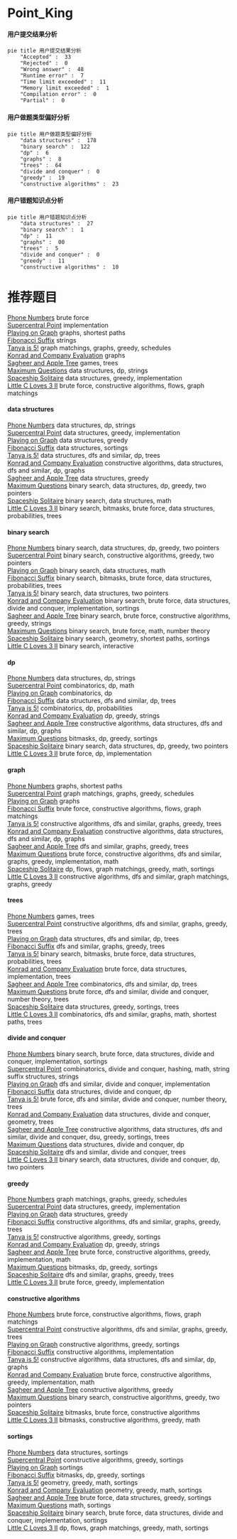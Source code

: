 # Point_King
<!-- tabs:start -->
#### **用户提交结果分析**

```mermaid
pie title 用户提交结果分析
    "Accepted" :  33
    "Rejected" :  0
    "Wrong answer" :  48
    "Runtime error" :  7
    "Time limit exceeded" :  11
    "Memory limit exceeded" :  1
    "Compilation error" :  0
    "Partial" :  0
```
#### **用户做题类型偏好分析**

```mermaid
pie title 用户做题类型偏好分析
    "data structures" :  178
    "binary search" :  122
    "dp" :  6
    "graphs" :  8
    "trees" :  64
    "divide and conquer" :  0
    "greedy" :  19
    "constructive algorithms" :  23
```
#### **用户错题知识点分析**

```mermaid
pie title 用户错题知识点分析
    "data structures" :  27
    "binary search" :  1
    "dp" :  11
    "graphs" :  00
    "trees" :  5
    "divide and conquer" :  0
    "greedy" :  11
    "constructive algorithms" :  10
```
<!-- tabs:end -->
# 推荐题目
[Phone Numbers](http://codeforces.com/problemset/problem/1060/A)		brute force		  
[Supercentral Point](http://codeforces.com/problemset/problem/165/A)		implementation		  
[Playing on Graph](http://codeforces.com/problemset/problem/542/E)		graphs,
                        shortest paths		  
[Fibonacci Suffix](http://codeforces.com/problemset/problem/1065/G)		strings		  
[Tanya is 5!](http://codeforces.com/problemset/problem/737/E)		graph matchings,
                        graphs,
                        greedy,
                        schedules		  
[Konrad and Company Evaluation](https://codeforces.com/contest/1229/problem/C)		graphs		  
[Sagheer and Apple Tree](http://codeforces.com/problemset/problem/812/E)		games,
                        trees		  
[Maximum Questions](http://codeforces.com/problemset/problem/900/E)		data structures,
                        dp,
                        strings		  
[Spaceship Solitaire](http://codeforces.com/problemset/problem/1266/E)		data structures,
                        greedy,
                        implementation		  
[Little C Loves 3 II](https://codeforces.com/contest/1047/problem/D)		brute force,
                        constructive algorithms,
                        flows,
                        graph matchings		  
<!-- tabs:start -->
#### **data structures**
[Phone Numbers](http://codeforces.com/problemset/problem/900/E)		data structures,
                        dp,
                        strings		  
[Supercentral Point](http://codeforces.com/problemset/problem/1266/E)		data structures,
                        greedy,
                        implementation		  
[Playing on Graph](https://codeforces.com/contest/1262/problem/D1)		data structures,
                        greedy		  
[Fibonacci Suffix](http://codeforces.com/problemset/problem/1187/D)		data structures,
                        sortings		  
[Tanya is 5!](http://codeforces.com/problemset/problem/494/D)		data structures,
                        dfs and similar,
                        dp,
                        trees		  
[Konrad and Company Evaluation](http://codeforces.com/problemset/problem/840/B)		constructive algorithms,
                        data structures,
                        dfs and similar,
                        dp,
                        graphs		  
[Sagheer and Apple Tree](http://codeforces.com/problemset/problem/700/D)		data structures,
                        greedy		  
[Maximum Questions](http://codeforces.com/problemset/problem/1492/C)		binary search,
                        data structures,
                        dp,
                        greedy,
                        two pointers		  
[Spaceship Solitaire](http://codeforces.com/problemset/problem/1490/G)		binary search,
                        data structures,
                        math		  
[Little C Loves 3 II](http://codeforces.com/problemset/problem/1479/D)		binary search,
                        bitmasks,
                        brute force,
                        data structures,
                        probabilities,
                        trees		  
#### **binary search**
[Phone Numbers](http://codeforces.com/problemset/problem/1492/C)		binary search,
                        data structures,
                        dp,
                        greedy,
                        two pointers		  
[Supercentral Point](http://codeforces.com/problemset/problem/1463/D)		binary search,
                        constructive algorithms,
                        greedy,
                        two pointers		  
[Playing on Graph](http://codeforces.com/problemset/problem/1490/G)		binary search,
                        data structures,
                        math		  
[Fibonacci Suffix](http://codeforces.com/problemset/problem/1479/D)		binary search,
                        bitmasks,
                        brute force,
                        data structures,
                        probabilities,
                        trees		  
[Tanya is 5!](http://codeforces.com/problemset/problem/1436/E)		binary search,
                        data structures,
                        two pointers		  
[Konrad and Company Evaluation](http://codeforces.com/problemset/problem/1461/D)		binary search,
                        brute force,
                        data structures,
                        divide and conquer,
                        implementation,
                        sortings		  
[Sagheer and Apple Tree](http://codeforces.com/problemset/problem/1493/C)		binary search,
                        brute force,
                        constructive algorithms,
                        greedy,
                        strings		  
[Maximum Questions](http://codeforces.com/problemset/problem/1487/D)		binary search,
                        brute force,
                        math,
                        number theory		  
[Spaceship Solitaire](http://codeforces.com/problemset/problem/1486/B)		binary search,
                        geometry,
                        shortest paths,
                        sortings		  
[Little C Loves 3 II](http://codeforces.com/problemset/problem/1486/C1)		binary search,
                        interactive		  
#### **dp**
[Phone Numbers](http://codeforces.com/problemset/problem/900/E)		data structures,
                        dp,
                        strings		  
[Supercentral Point](http://codeforces.com/problemset/problem/285/E)		combinatorics,
                        dp,
                        math		  
[Playing on Graph](https://codeforces.com/contest/480/problem/C)		combinatorics,
                        dp		  
[Fibonacci Suffix](http://codeforces.com/problemset/problem/494/D)		data structures,
                        dfs and similar,
                        dp,
                        trees		  
[Tanya is 5!](http://codeforces.com/problemset/problem/351/B)		combinatorics,
                        dp,
                        probabilities		  
[Konrad and Company Evaluation](http://codeforces.com/problemset/problem/1131/E)		dp,
                        greedy,
                        strings		  
[Sagheer and Apple Tree](http://codeforces.com/problemset/problem/840/B)		constructive algorithms,
                        data structures,
                        dfs and similar,
                        dp,
                        graphs		  
[Maximum Questions](https://codeforces.com/contest/418/problem/B)		bitmasks,
                        dp,
                        greedy,
                        sortings		  
[Spaceship Solitaire](http://codeforces.com/problemset/problem/1492/C)		binary search,
                        data structures,
                        dp,
                        greedy,
                        two pointers		  
[Little C Loves 3 II](https://codeforces.com/contest/1457/problem/C)		brute force,
                        dp,
                        implementation		  
#### **graph**
[Phone Numbers](http://codeforces.com/problemset/problem/542/E)		graphs,
                        shortest paths		  
[Supercentral Point](http://codeforces.com/problemset/problem/737/E)		graph matchings,
                        graphs,
                        greedy,
                        schedules		  
[Playing on Graph](https://codeforces.com/contest/1229/problem/C)		graphs		  
[Fibonacci Suffix](https://codeforces.com/contest/1047/problem/D)		brute force,
                        constructive algorithms,
                        flows,
                        graph matchings		  
[Tanya is 5!](http://codeforces.com/problemset/problem/761/E)		constructive algorithms,
                        dfs and similar,
                        graphs,
                        greedy,
                        trees		  
[Konrad and Company Evaluation](http://codeforces.com/problemset/problem/840/B)		constructive algorithms,
                        data structures,
                        dfs and similar,
                        dp,
                        graphs		  
[Sagheer and Apple Tree](http://codeforces.com/problemset/problem/767/C)		dfs and similar,
                        graphs,
                        greedy,
                        trees		  
[Maximum Questions](http://codeforces.com/problemset/problem/1487/C)		brute force,
                        constructive algorithms,
                        dfs and similar,
                        graphs,
                        greedy,
                        implementation,
                        math		  
[Spaceship Solitaire](http://codeforces.com/problemset/problem/1437/C)		dp,
                        flows,
                        graph matchings,
                        greedy,
                        math,
                        sortings		  
[Little C Loves 3 II](http://codeforces.com/problemset/problem/1470/D)		constructive algorithms,
                        dfs and similar,
                        graph matchings,
                        graphs,
                        greedy		  
#### **trees**
[Phone Numbers](http://codeforces.com/problemset/problem/812/E)		games,
                        trees		  
[Supercentral Point](http://codeforces.com/problemset/problem/761/E)		constructive algorithms,
                        dfs and similar,
                        graphs,
                        greedy,
                        trees		  
[Playing on Graph](http://codeforces.com/problemset/problem/494/D)		data structures,
                        dfs and similar,
                        dp,
                        trees		  
[Fibonacci Suffix](http://codeforces.com/problemset/problem/767/C)		dfs and similar,
                        graphs,
                        greedy,
                        trees		  
[Tanya is 5!](http://codeforces.com/problemset/problem/1479/D)		binary search,
                        bitmasks,
                        brute force,
                        data structures,
                        probabilities,
                        trees		  
[Konrad and Company Evaluation](http://codeforces.com/problemset/problem/1511/C)		brute force,
                        data structures,
                        implementation,
                        trees		  
[Sagheer and Apple Tree](http://codeforces.com/problemset/problem/1499/F)		combinatorics,
                        dfs and similar,
                        dp,
                        trees		  
[Maximum Questions](http://codeforces.com/problemset/problem/1491/E)		brute force,
                        dfs and similar,
                        divide and conquer,
                        number theory,
                        trees		  
[Spaceship Solitaire](http://codeforces.com/problemset/problem/1466/D)		data structures,
                        greedy,
                        sortings,
                        trees		  
[Little C Loves 3 II](http://codeforces.com/problemset/problem/1495/D)		combinatorics,
                        dfs and similar,
                        graphs,
                        math,
                        shortest paths,
                        trees		  
#### **divide and conquer**
[Phone Numbers](http://codeforces.com/problemset/problem/1461/D)		binary search,
                        brute force,
                        data structures,
                        divide and conquer,
                        implementation,
                        sortings		  
[Supercentral Point](http://codeforces.com/problemset/problem/1466/G)		combinatorics,
                        divide and conquer,
                        hashing,
                        math,
                        string suffix structures,
                        strings		  
[Playing on Graph](http://codeforces.com/problemset/problem/1490/D)		dfs and similar,
                        divide and conquer,
                        implementation		  
[Fibonacci Suffix](https://codeforces.com/contest/1483/problem/C)		data structures,
                        divide and conquer,
                        dp		  
[Tanya is 5!](http://codeforces.com/problemset/problem/1491/E)		brute force,
                        dfs and similar,
                        divide and conquer,
                        number theory,
                        trees		  
[Konrad and Company Evaluation](http://codeforces.com/problemset/problem/1303/G)		data structures,
                        divide and conquer,
                        geometry,
                        trees		  
[Sagheer and Apple Tree](http://codeforces.com/problemset/problem/1494/D)		constructive algorithms,
                        data structures,
                        dfs and similar,
                        divide and conquer,
                        dsu,
                        greedy,
                        sortings,
                        trees		  
[Maximum Questions](http://codeforces.com/problemset/problem/1482/E)		data structures,
                        divide and conquer,
                        dp		  
[Spaceship Solitaire](http://codeforces.com/problemset/problem/566/C)		dfs and similar,
                        divide and conquer,
                        trees		  
[Little C Loves 3 II](http://codeforces.com/problemset/problem/1428/F)		binary search,
                        data structures,
                        divide and conquer,
                        dp,
                        two pointers		  
#### **greedy**
[Phone Numbers](http://codeforces.com/problemset/problem/737/E)		graph matchings,
                        graphs,
                        greedy,
                        schedules		  
[Supercentral Point](http://codeforces.com/problemset/problem/1266/E)		data structures,
                        greedy,
                        implementation		  
[Playing on Graph](https://codeforces.com/contest/1262/problem/D1)		data structures,
                        greedy		  
[Fibonacci Suffix](http://codeforces.com/problemset/problem/761/E)		constructive algorithms,
                        dfs and similar,
                        graphs,
                        greedy,
                        trees		  
[Tanya is 5!](http://codeforces.com/problemset/problem/1375/E)		constructive algorithms,
                        greedy,
                        sortings		  
[Konrad and Company Evaluation](http://codeforces.com/problemset/problem/1131/E)		dp,
                        greedy,
                        strings		  
[Sagheer and Apple Tree](http://codeforces.com/problemset/problem/1419/B)		brute force,
                        constructive algorithms,
                        greedy,
                        implementation,
                        math		  
[Maximum Questions](https://codeforces.com/contest/418/problem/B)		bitmasks,
                        dp,
                        greedy,
                        sortings		  
[Spaceship Solitaire](http://codeforces.com/problemset/problem/767/C)		dfs and similar,
                        graphs,
                        greedy,
                        trees		  
[Little C Loves 3 II](http://codeforces.com/problemset/problem/1491/A)		brute force,
                        greedy,
                        implementation		  
#### **constructive algorithms**
[Phone Numbers](https://codeforces.com/contest/1047/problem/D)		brute force,
                        constructive algorithms,
                        flows,
                        graph matchings		  
[Supercentral Point](http://codeforces.com/problemset/problem/761/E)		constructive algorithms,
                        dfs and similar,
                        graphs,
                        greedy,
                        trees		  
[Playing on Graph](http://codeforces.com/problemset/problem/1375/E)		constructive algorithms,
                        greedy,
                        sortings		  
[Fibonacci Suffix](http://codeforces.com/problemset/problem/1439/A1)		constructive algorithms,
                        implementation		  
[Tanya is 5!](http://codeforces.com/problemset/problem/840/B)		constructive algorithms,
                        data structures,
                        dfs and similar,
                        dp,
                        graphs		  
[Konrad and Company Evaluation](http://codeforces.com/problemset/problem/1419/B)		brute force,
                        constructive algorithms,
                        greedy,
                        implementation,
                        math		  
[Sagheer and Apple Tree](http://codeforces.com/problemset/problem/1493/A)		constructive algorithms,
                        greedy		  
[Maximum Questions](http://codeforces.com/problemset/problem/1463/D)		binary search,
                        constructive algorithms,
                        greedy,
                        two pointers		  
[Spaceship Solitaire](https://codeforces.com/contest/1456/problem/B)		bitmasks,
                        brute force,
                        constructive algorithms		  
[Little C Loves 3 II](http://codeforces.com/problemset/problem/1492/D)		bitmasks,
                        constructive algorithms,
                        greedy,
                        math		  
#### **sortings**
[Phone Numbers](http://codeforces.com/problemset/problem/1187/D)		data structures,
                        sortings		  
[Supercentral Point](http://codeforces.com/problemset/problem/1375/E)		constructive algorithms,
                        greedy,
                        sortings		  
[Playing on Graph](http://codeforces.com/problemset/problem/652/B)		sortings		  
[Fibonacci Suffix](https://codeforces.com/contest/418/problem/B)		bitmasks,
                        dp,
                        greedy,
                        sortings		  
[Tanya is 5!](https://codeforces.com/contest/1496/problem/C)		geometry,
                        greedy,
                        math,
                        sortings		  
[Konrad and Company Evaluation](http://codeforces.com/problemset/problem/1495/A)		geometry,
                        greedy,
                        math,
                        sortings		  
[Sagheer and Apple Tree](http://codeforces.com/problemset/problem/1497/A)		brute force,
                        data structures,
                        greedy,
                        sortings		  
[Maximum Questions](http://codeforces.com/problemset/problem/1427/A)		math,
                        sortings		  
[Spaceship Solitaire](http://codeforces.com/problemset/problem/1461/D)		binary search,
                        brute force,
                        data structures,
                        divide and conquer,
                        implementation,
                        sortings		  
[Little C Loves 3 II](http://codeforces.com/problemset/problem/1437/C)		dp,
                        flows,
                        graph matchings,
                        greedy,
                        math,
                        sortings		  
<!-- tabs:end -->
